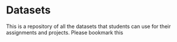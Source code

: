 # Datasets
This is a repository of all the datasets that students can use for their assignments and projects. Please bookmark this
